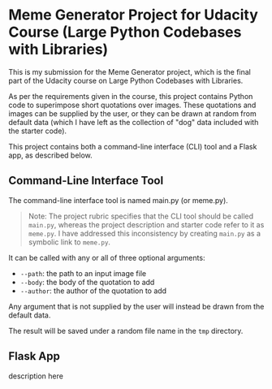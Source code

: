 # Meme Generator Project for Udacity Course (Large Python Codebases with Libraries)

This is my submission for the Meme Generator project,
which is the final part of the Udacity course on Large
Python Codebases with Libraries.

As per the requirements given in the course, this
project contains Python code to superimpose short
quotations over images. These quotations and images
can be supplied by the user, or they can be drawn at
random from default data (which I have left as the
collection of "dog" data included with the starter
code).

This project contains both a command-line interface
(CLI) tool and a Flask app, as described below.

## Command-Line Interface Tool

The command-line interface tool is named main.py (or
meme.py).

> Note: The project rubric specifies that the CLI tool
> should be called ```main.py```, whereas the project
> description and starter code refer to it as
> ```meme.py```. I have addressed this inconsistency
> by creating ```main.py``` as a symbolic link to
> ```meme.py```.

It can be called with any or all of three optional
arguments:

- ```--path```: the path to an input image file
- ```--body```: the body of the quotation to add
- ```--author```: the author of the quotation to add

Any argument that is not supplied by the user will
instead be drawn from the default data.

The result will be saved under a random file name in
the ```tmp``` directory.

## Flask App

description here
